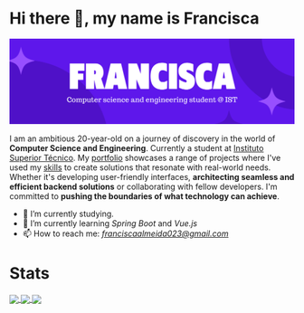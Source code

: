 # Hi there 👋, my name is Francisca
[![Me :)](https://raw.githubusercontent.com/Francisca105/Francisca105/main/me-banner.png)](https://francisca105.github.io/portfolio/)

I am an ambitious 20-year-old on a journey of discovery in the world of **Computer Science and Engineering**. Currently a student at [Instituto Superior Técnico](https://github.com/Francisca105/ist-leic-a).
My [portfolio](https://francisca105.github.io/portfolio/) showcases a range of projects where I've used my [skills](https://github.com/Francisca105/Francisca105/blob/61ddd0fc4460285bb6b133cbfeda5e3a9c033d89/me.json#L60) to create solutions that resonate with real-world needs. Whether it's developing user-friendly interfaces, **architecting seamless and efficient backend solutions** or collaborating with fellow developers.
I'm committed to **pushing the boundaries of what technology can achieve**.

- 🔭 I’m currently studying.
- 🌱 I’m currently learning *Spring Boot* and *Vue.js*
- 📫 How to reach me: *franciscaalmeida023@gmail.com*


# Stats


<a href="https://github.com/anuraghazra/github-readme-stats">
  <img align="center" src="https://github-readme-stats.vercel.app/api?username=francisca105&hide_border=true&theme=midnight-purple&show_icons=true&count_private=true" />
</a>
<a href="https://github.com/anuraghazra/convoychat">
  <img align="center" src="https://github-readme-stats.vercel.app/api/top-langs/?username=francisca105&layout=compact&hide_border=true&langs_count=8&theme=midnight-purple" />
</a>

<a href="https://git.io/streak-stats">
  <img align="center" src="https://streak-stats.demolab.com?user=Francisca105&theme=midnight-purple&hide_border=true&date_format=j%20M%5B%20Y%5D&mode=weekly" />
</a>

<!-- ![GitHub metrics](https://metrics.lecoq.io/Francisca105) -->

